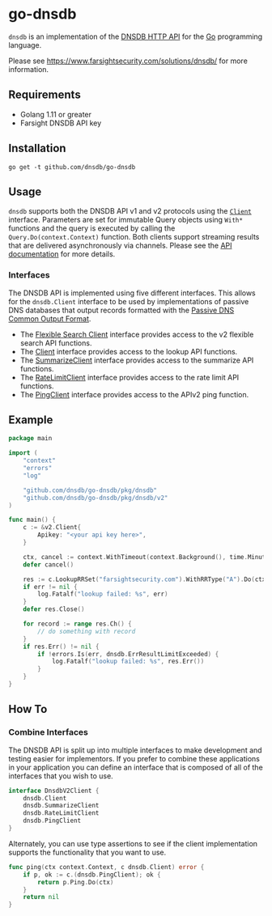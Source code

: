 # go-dnsdb

`dnsdb` is an implementation of the [DNSDB HTTP API](https://docs.dnsdb.info/) for the [Go](http://www.golang.org/)
programming language.

Please see https://www.farsightsecurity.com/solutions/dnsdb/ for more information.

## Requirements

 * Golang 1.11 or greater
 * Farsight DNSDB API key

## Installation

`go get -t github.com/dnsdb/go-dnsdb`

## Usage

`dnsdb` supports both the DNSDB API v1 and v2 protocols using the [`Client`](pkg/dnsdb/client.go) interface.
Parameters are set for immutable Query objects using `With*` functions and the query is executed by calling the `Query.Do(context.Context)` function.
Both clients support streaming results that are delivered asynchronously via channels.
Please see the [API documentation](pkg/dnsdb) for more details.

### Interfaces

The DNSDB API is implemented using five different interfaces. This allows for the `dnsdb.Client` interface to be used
by implementations of passive DNS databases that output records formatted with the
[Passive DNS Common Output Format](https://tools.ietf.org/id/draft-dulaunoy-dnsop-passive-dns-cof-03.html).

* The [Flexible Search Client](https://godoc.org/github.com/dnsdb/go-dnsdb/pkg/dnsdb/flex#Client) interface provides access to the v2 flexible search API functions.
* The [Client](https://godoc.org/github.com/dnsdb/go-dnsdb/pkg/dnsdb#Client) interface provides access to the lookup API functions.
* The [SummarizeClient](https://godoc.org/github.com/dnsdb/go-dnsdb/pkg/dnsdb#SummarizeClient) interface provides access to the summarize API functions.
* The [RateLimitClient](https://godoc.org/github.com/dnsdb/go-dnsdb/pkg/dnsdb#RateLimitClient) interface provides access to the rate limit API functions.
* The [PingClient](https://godoc.org/github.com/dnsdb/go-dnsdb/pkg/dnsdb#PingClient) interface provides access to the APIv2 ping function.


## Example

```go
package main

import (   
    "context"
    "errors"
    "log"

    "github.com/dnsdb/go-dnsdb/pkg/dnsdb"
    "github.com/dnsdb/go-dnsdb/pkg/dnsdb/v2"
)

func main() {
    c := &v2.Client{
        Apikey: "<your api key here>",
    }

    ctx, cancel := context.WithTimeout(context.Background(), time.Minute)
    defer cancel()

    res := c.LookupRRSet("farsightsecurity.com").WithRRType("A").Do(ctx)
    if err != nil {
        log.Fatalf("lookup failed: %s", err)
    }
    defer res.Close()

    for record := range res.Ch() {
        // do something with record
    }
    if res.Err() != nil {
        if !errors.Is(err, dnsdb.ErrResultLimitExceeded) {
            log.Fatalf("lookup failed: %s", res.Err())
        }
    }
}
```

## How To

### Combine Interfaces

The DNSDB API is split up into multiple interfaces to make development and testing easier for implementors. If you
prefer to combine these applications in your application you can define an interface that is composed of all of the
interfaces that you wish to use.

```go
interface DnsdbV2Client {
    dnsdb.Client
    dnsdb.SummarizeClient
    dnsdb.RateLimitClient
    dnsdb.PingClient
}
```

Alternately, you can use type assertions to see if the client implementation supports the functionality that you want to use.

```go
func ping(ctx context.Context, c dnsdb.Client) error {
    if p, ok := c.(dnsdb.PingClient); ok {
        return p.Ping.Do(ctx)
    }
    return nil
}
```
